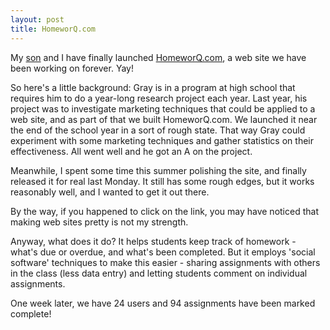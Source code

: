 ```yaml
---
layout: post
title: HomeworQ.com
---
```


My <a href="http://graykemmey.com">son</a> and I have finally launched <a href="http://homeworq.com">HomeworQ.com</a>, a web site we have been working on forever.  Yay!

So here's a little background:  Gray is in a program at high school that requires him to do a year-long research project each year.  Last year, his project was to investigate marketing techniques that could be applied to a web site, and as part of that we built HomeworQ.com.  We launched it near the end of the school year in a sort of rough state.  That way Gray could experiment with some marketing techniques and gather statistics on their effectiveness.  All went well and he got an A on the project.

Meanwhile, I spent some time this summer polishing the site, and finally released it for real last Monday.  It still has some rough edges, but it works reasonably well, and I wanted to get it out there.

By the way, if you happened to click on the link, you may have noticed that making web sites pretty is not my strength.

Anyway, what does it do?  It helps students keep track of homework - what's due or overdue, and what's been completed.  But it employs 'social software' techniques to make this easier - sharing assignments with others in the class (less data entry) and letting students comment on individual assignments.

One week later, we have 24 users and 94 assignments have been marked complete!